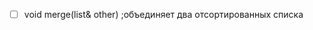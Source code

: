 

 <!-- TODO TASK ~TAIL -->
 <!-- NOTE: TASK ~TAIL -->
 - [ ] void merge(list& other) ;объединяет два отсортированных списка


